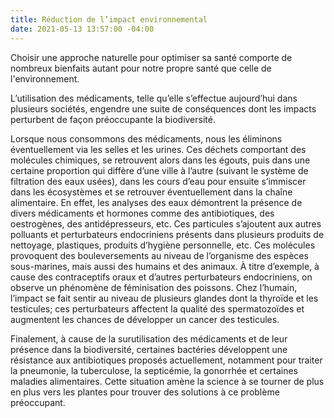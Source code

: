 ```yaml
---
title: Réduction de l’impact environnemental
date: 2021-05-13 13:57:00 -04:00
---
```


Choisir une approche naturelle pour optimiser sa santé comporte de nombreux bienfaits autant pour notre propre santé que celle de l'environnement.

L’utilisation des médicaments, telle qu’elle s’effectue aujourd’hui dans plusieurs sociétés, engendre une suite de conséquences dont les impacts perturbent de façon préoccupante la biodiversité.

Lorsque nous consommons des médicaments, nous les éliminons éventuellement via les selles et les urines. Ces déchets comportant des molécules chimiques, se retrouvent alors dans les égouts, puis dans une certaine proportion qui diffère d’une ville à l’autre (suivant le système de filtration des eaux usées), dans les cours d’eau pour ensuite s’immiscer dans les écosystèmes et se retrouver éventuellement dans la chaîne alimentaire. En effet, les analyses des eaux démontrent la présence de divers médicaments et hormones comme des antibiotiques, des oestrogènes, des antidépresseurs, etc. Ces particules s’ajoutent aux autres polluants et perturbateurs endocriniens présents dans plusieurs produits de nettoyage, plastiques, produits d’hygiène personnelle, etc. Ces molécules provoquent des bouleversements au niveau de l’organisme des espèces sous-marines, mais aussi des humains et des animaux. À titre d’exemple, à cause des contraceptifs oraux et d’autres perturbateurs endocriniens, on observe un phénomène de féminisation des poissons. Chez l’humain, l’impact se fait sentir au niveau de plusieurs glandes dont la thyroïde et les testicules; ces perturbateurs affectent la qualité des spermatozoïdes et augmentent les chances de développer un cancer des testicules.

Finalement, à cause de la surutilisation des médicaments et de leur présence dans la biodiversité, certaines bactéries développent une résistance aux antibiotiques proposés actuellement, notamment pour traiter la pneumonie, la tuberculose, la septicémie, la gonorrhée et certaines maladies alimentaires. Cette situation amène la science à se tourner de plus en plus vers les plantes pour trouver des solutions à ce problème préoccupant.